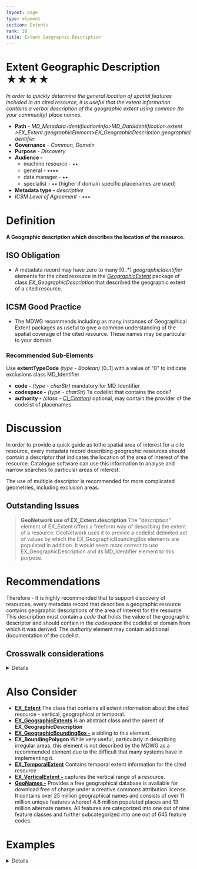 ```yaml
---
layout: page
type: element
section: Extents
rank: 30
title: Extent Geographic Description
---
```

# Extent Geographic Description ★★★★
*In order to quickly determine the general location of spatial features included in an cited resource, it is useful that the extent information contains a verbal description of the geographic extent using common (to your community) place names.*

- **Path** - *MD_Metadata.identificationInfo>MD_DataIdentification.extent >EX_Extent.geographicElement>EX_GeographicDescription.geographicIdentifier*
- **Governance** - *Common, Domain*
- **Purpose** - *Discovery*
- **Audience -**
  - machine resource - ⭑⭑
  - general - ⭑⭑⭑⭑
  - data manager - ⭑⭑
  - specialist - ⭑⭑ (higher if domain specific placenames are used)
- **Metadata type -** *descriptive*
- *ICSM Level of Agreement* - ⭑⭑⭑

# Definition
**A Geographic description which describes the location of the resource.**


## ISO Obligation
- A metadata record may have zero to many  [0..\*] *geographicIdentifier* elements for the cited resource in the  *[GeographicExtent](./GeographicExtent)* package of class *EX_GeographicDescription* that described the geographic extent of a cited resource.

## ICSM Good Practice
- The MDWG recommends including as many instances of Geographical Extent packages as useful to give a common understanding of the spatial coverage of the cited resource. These names may be particular to your domain.

### Recommended Sub-Elements
Use **extentTypeCode** *(type - Boolean)* [0..1] with a value of "0" to indicate exclusions
class MD_Identifier
* **code -** *(type - charStr)* mandatory for MD_Identifier
* **codespace -** *(type - charStr)*  ?a codelist that contains the code?
* **authority -** *(class - [CI_Citation](./class-CI_Citation))* optional, may contain the provider of the codelist of placenames

# Discussion
In order to provide a quick guide as tothe spatial area of interest for a cite resource, every metadata record describing geographic resources should contain a descriptor that indicates the location of the area of interest of the resource.  Catalogue software can use this information to analyse and narrow searches to particular areas of interest. 

The use of multiple descriptor is recommended for more complicated geometries, including exclusion areas.

## Outstanding Issues
> **GeoNetwork use of EX_Extent.description** 
The *"description"* element of EX_Extent offers a freeform way of describing the extent of a resource. GeoNetwork uses it to provide a codelist delimited set of values by which the EX_GeographicBoundingBox elements are populated in addition. It would seem more correct to use EX_GeographicDescription and its MD_Identifier element to this purpose.


# Recommendations
Therefore - It is highly recommended that to support discovery of resources, every metadata record that describes a geographic resource contains geographic descriptions of the area of interest for the resource. This description must contain a *code* that holds the value of the geographic descriptor and should contain in the *codespace* the codelist or domain from which it was derived. The *authority* element may contain additional documentation of the codelist.


## Crosswalk considerations

<details>

### Dublin core / CKAN / data.govt.nz {if any}
Mapping geographic extents to CKAN and Dublin core elements, particularly as used by data.gov.au needs discussion

</details>

# Also Consider
- **[EX_Extent](./ResourceExtent)** The class that contains all extent information about the cited resource - vertical, geographical or temporal.
- **[EX_GeographicExtents](./ExtentGeographic)** is an abstract class and the parent of **EX_GeographicDescription**
- **[EX_GeographicBoundingBox -](./ExtentBoundingBox)**  a sibling to this element.
- **EX_BoundingPolygon**  While very useful, particularly in describing irregular areas, this element is not described by the MDWG as a recommended element due to the difficult that many systems have in implementing it.
- **[EX_TemporalExtent](./TemporalExtents)** Contains temporal extent information for the cited resource
- **[EX_VerticalExtent -](./VerticalExtent)**  captures the vertical range of a resource.
- **[GeoNames -](https://www.geonames.org/about.html)** Provides a free geographical database is available for download free of charge under a creative commons attribution license. It contains over 25 million geographical names and consists of over 11 million unique features whereof 4.8 million populated places and 13 million alternate names. All features are categorized into one out of nine feature classes and further subcategorized into one out of 645 feature codes.

# Examples

<details>

## XML
```
<mdb:MD_Metadata>
....
    <mdb:identificationInfo>
      <mri:MD_DataIdentification>
      ....
         <mri:extent>
            <gex:EX_Extent>
               <gex:temporalElement>
                  <gex:EX_TemporalExtent>
                     <gex:extent>
                        <gml:TimePeriod gml:id="A1234">
                           <gml:beginPosition/>
                           <gml:endPosition/>
                        </gml:TimePeriod>
                     </gex:extent>
                  </gex:EX_TemporalExtent>
               </gex:temporalElement>
            </gex:EX_Extent>
         </mri:extent>
         <mri:extent>
            <gex:EX_Extent>
               <gex:geographicElement>
                  <gex:EX_GeographicBoundingBox>
                     <gex:westBoundLongitude>
                        <gco:Decimal>110.70922852</gco:Decimal>
                     </gex:westBoundLongitude>
                     <gex:eastBoundLongitude>
                        <gco:Decimal>157.79663086</gco:Decimal>
                     </gex:eastBoundLongitude>
                     <gex:southBoundLatitude>
                        <gco:Decimal>-39.32048764</gco:Decimal>
                     </gex:southBoundLatitude>
                     <gex:northBoundLatitude>
                        <gco:Decimal>-10.68489957</gco:Decimal>
                     </gex:northBoundLatitude>
                  </gex:EX_GeographicBoundingBox>
               </gex:geographicElement>
               <gex:geographicElement>
                  <gex:EX_GeographicDescription>
                     <gex:geographicIdentifier>
                        <mcc:MD_Identifier>
                           <mcc:code>
                              <gco:CharacterString>Australia</gco:CharacterString>
                           </mcc:code>
                        </mcc:MD_Identifier>
                     </gex:geographicIdentifier>
                  </gex:EX_GeographicDescription>
               </gex:geographicElement>
            </gex:EX_Extent>
         </mri:extent>
      ....
      </mri:MD_DataIdentification>
   </mdb:identificationInfo>
....
</mdb:MD_Metadata>
```

## UML diagrams
Recommended elements highlighted in Yellow
![ExGeoDescription](../images/EX_GeoDescription.png)

</details>
